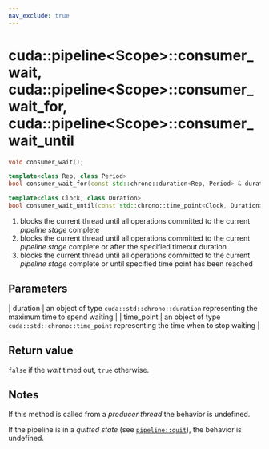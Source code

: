 ```yaml
---
nav_exclude: true
---
```


# cuda::pipeline\<Scope>::**consumer_wait**, cuda::pipeline\<Scope>::**consumer_wait_for**, cuda::pipeline\<Scope>::**consumer_wait_until**

```c++
void consumer_wait();                                                                  // (1)

template<class Rep, class Period>
bool consumer_wait_for(const std::chrono::duration<Rep, Period> & duration);           // (2)

template<class Clock, class Duration>
bool consumer_wait_until(const std::chrono::time_point<Clock, Duration> & time_point); // (3)
```

1. blocks the current thread until all operations committed to the current _pipeline stage_ complete
2. blocks the current thread until all operations committed to the current _pipeline stage_ complete or after the specified timeout duration
3. blocks the current thread until all operations committed to the current _pipeline stage_ complete or until specified time point has been reached

## Parameters

| duration   | an object of type `cuda::std::chrono::duration` representing the maximum time to spend waiting |
| time_point | an object of type `cuda::std::chrono::time_point` representing the time when to stop waiting   |

## Return value

`false` if the _wait_ timed out, `true` otherwise.

## Notes

If this method is called from a _producer thread_ the behavior is undefined.

If the pipeline is in a _quitted state_ (see [`pipeline::quit`](./quit.md)), the behavior is undefined.
